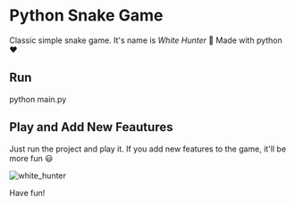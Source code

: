 # Python Snake Game
Classic simple snake game. It's name is _White Hunter_ 🐍  Made with python ♥

## Run
python main.py

## Play and Add New Feautures
Just run the project and play it. If you add new features to the game, it'll be more fun 😃

![white_hunter](https://user-images.githubusercontent.com/22919680/213688493-729b8871-8df5-4fb9-9ea5-89265c3f9a6b.png)

Have fun!
